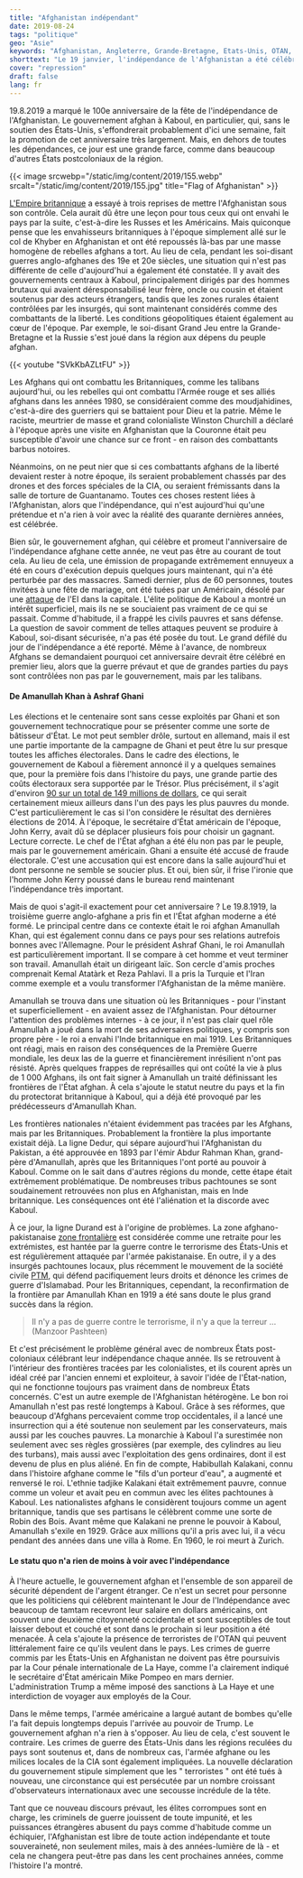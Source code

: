 ```yaml
---
title: "Afghanistan indépendant"
date: 2019-08-24
tags: "politique"
geo: "Asie"
keywords: "Afghanistan, Angleterre, Grande-Bretagne, Etats-Unis, OTAN, Indépendance, Jour de l'Indépendance, Crimes de guerre, Crimes de guerre, Terreur, Histoire, Histoire de l'Afghanistan"
shorttext: "Le 19 janvier, l'indépendance de l'Afghanistan a été célébrée. Le gouvernement célèbre et les gens rient / pleurent à elle."
cover: "repression"
draft: false
lang: fr
---
```


19.8.2019 a marqué le 100e anniversaire de la fête de l'indépendance de l'Afghanistan. Le gouvernement afghan à Kaboul, en particulier, qui, sans le soutien des États-Unis, s'effondrerait probablement d'ici une semaine, fait la promotion de cet anniversaire très largement. Mais, en dehors de toutes les dépendances, ce jour est une grande farce, comme dans beaucoup d'autres États postcoloniaux de la région.

{{< image srcwebp="/static/img/content/2019/155.webp" srcalt="/static/img/content/2019/155.jpg" title="Flag of Afghanistan" >}}

[L'Empire britannique](https://www.globalresearch.ca/afghanistan-the-legacy-of-the-british-empire-a-brief-history/5327994 "Afghanistan: The Legacy of the British Empire. A Brief History") a essayé à trois reprises de mettre l'Afghanistan sous son contrôle. Cela aurait dû être une leçon pour tous ceux qui ont envahi le pays par la suite, c'est-à-dire les Russes et les Américains. Mais quiconque pense que les envahisseurs britanniques à l'époque simplement allé sur le col de Khyber en Afghanistan et ont été repoussés là-bas par une masse homogène de rebelles afghans a tort. Au lieu de cela, pendant les soi-disant guerres anglo-afghanes des 19e et 20e siècles, une situation qui n'est pas différente de celle d'aujourd'hui a également été constatée. Il y avait des gouvernements centraux à Kaboul, principalement dirigés par des hommes brutaux qui avaient déresponsabilisé leur frère, oncle ou cousin et étaient soutenus par des acteurs étrangers, tandis que les zones rurales étaient contrôlées par les insurgés, qui sont maintenant considérés comme des combattants de la liberté. Les conditions géopolitiques étaient également au cœur de l'époque. Par exemple, le soi-disant Grand Jeu entre la Grande-Bretagne et la Russie s'est joué dans la région aux dépens du peuple afghan.

{{< youtube "SVkKbAZLtFU" >}}

Les Afghans qui ont combattu les Britanniques, comme les talibans aujourd'hui, ou les rebelles qui ont combattu l'Armée rouge et ses alliés afghans dans les années 1980, se considéraient comme des moudjahidines, c'est-à-dire des guerriers qui se battaient pour Dieu et la patrie. Même le raciste, meurtrier de masse et grand colonialiste Winston Churchill a déclaré à l'époque après une visite en Afghanistan que la Couronne était peu susceptible d'avoir une chance sur ce front - en raison des combattants barbus notoires. 

Néanmoins, on ne peut nier que si ces combattants afghans de la liberté devaient rester à notre époque, ils seraient probablement chassés par des drones et des forces spéciales de la CIA, ou seraient frémissants dans la salle de torture de Guantanamo. Toutes ces choses restent liées à l'Afghanistan, alors que l'indépendance, qui n'est aujourd'hui qu'une prétendue et n'a rien à voir avec la réalité des quarante dernières années, est célébrée.

Bien sûr, le gouvernement afghan, qui célèbre et promeut l'anniversaire de l'indépendance afghane cette année, ne veut pas être au courant de tout cela. Au lieu de cela, une émission de propagande extrêmement ennuyeux a été en cours d'exécution depuis quelques jours maintenant, qui n'a été perturbée par des massacres. Samedi dernier, plus de 60 personnes, toutes invitées à une fête de mariage, ont été tuées par un Américain, désolé par une [attaque](https://www.bbc.com/news/world-asia-49383803 "Afghanistan: Bomb kills 63 at wedding in Kabul") de l'EI dans la capitale. L'élite politique de Kaboul a montré un intérêt superficiel, mais ils ne se souciaient pas vraiment de ce qui se passait. Comme d'habitude, il a frappé les civils pauvres et sans défense. La question de savoir comment de telles attaques peuvent se produire à Kaboul, soi-disant sécurisée, n'a pas été posée du tout. Le grand défilé du jour de l'indépendance a été reporté. Même à l'avance, de nombreux Afghans se demandaient pourquoi cet anniversaire devrait être célébré en premier lieu, alors que la guerre prévaut et que de grandes parties du pays sont contrôlées non pas par le gouvernement, mais par les talibans.

#### De Amanullah Khan à Ashraf Ghani

Les élections et le centenaire sont sans cesse exploités par Ghani et son gouvernement technocratique pour se présenter comme une sorte de bâtisseur d'État. Le mot peut sembler drôle, surtout en allemand, mais il est une partie importante de la campagne de Ghani et peut être lu sur presque toutes les affiches électorales. Dans le cadre des élections, le gouvernement de Kaboul a fièrement annoncé il y a quelques semaines que, pour la première fois dans l'histoire du pays, une grande partie des coûts électoraux sera supportée par le Trésor. Plus précisément, il s'agit d'environ [90 sur un total de 149 millions de dollars](http://www.iec.org.af/en/media-gallery/press-releases/661-budget-approval-20190714-en "Press Release On Budget Approval For Presidential Election"), ce qui serait certainement mieux ailleurs dans l'un des pays les plus pauvres du monde. C'est particulièrement le cas si l'on considère le résultat des dernières élections de 2014. À l'époque, le secrétaire d'État américain de l'époque, John Kerry, avait dû se déplacer plusieurs fois pour choisir un gagnant. Lecture correcte. Le chef de l'État afghan a été élu non pas par le peuple, mais par le gouvernement américain. Ghani a ensuite été accusé de fraude électorale. C'est une accusation qui est encore dans la salle aujourd'hui et dont personne ne semble se soucier plus. Et oui, bien sûr, il frise l'ironie que l'homme John Kerry poussé dans le bureau rend maintenant l'indépendance très important.

Mais de quoi s'agit-il exactement pour cet anniversaire ? Le 19.8.1919, la troisième guerre anglo-afghane a pris fin et l'État afghan moderne a été formé. Le principal centre dans ce contexte était le roi afghan Amanullah Khan, qui est également connu dans ce pays pour ses relations autrefois bonnes avec l'Allemagne. Pour le président Ashraf Ghani, le roi Amanullah est particulièrement important. Il se compare à cet homme et veut terminer son travail. Amanullah était un dirigeant laïc. Son cercle d'amis proches comprenait Kemal Atatàrk et Reza Pahlavi. Il a pris la Turquie et l'Iran comme exemple et a voulu transformer l'Afghanistan de la même manière.

Amanullah se trouva dans une situation où les Britanniques - pour l'instant et superficiellement - en avaient assez de l'Afghanistan. Pour détourner l'attention des problèmes internes - à ce jour, il n'est pas clair quel rôle Amanullah a joué dans la mort de ses adversaires politiques, y compris son propre père - le roi a envahi l'Inde britannique en mai 1919. Les Britanniques ont réagi, mais en raison des conséquences de la Première Guerre mondiale, les deux las de la guerre et financièrement inrésilient n'ont pas résisté. Après quelques frappes de représailles qui ont coûté la vie à plus de 1 000 Afghans, ils ont fait signer à Amanullah un traité définissant les frontières de l'État afghan. À cela s'ajoute le statut neutre du pays et la fin du protectorat britannique à Kaboul, qui a déjà été provoqué par les prédécesseurs d'Amanullah Khan.

Les frontières nationales n'étaient évidemment pas tracées par les Afghans, mais par les Britanniques. Probablement la frontière la plus importante existait déjà. La ligne Dedur, qui sépare aujourd'hui l'Afghanistan du Pakistan, a été approuvée en 1893 par l'émir Abdur Rahman Khan, grand-père d'Amanullah, après que les Britanniques l'ont porté au pouvoir à Kaboul. Comme on le sait dans d'autres régions du monde, cette étape était extrêmement problématique. De nombreuses tribus pachtounes se sont soudainement retrouvées non plus en Afghanistan, mais en Inde britannique. Les conséquences ont été l'aliénation et la discorde avec Kaboul.

À ce jour, la ligne Durand est à l'origine de problèmes. La zone afghano-pakistanaise [zone frontalière](https://www.latimes.com/opinion/story/2019-08-16/terrorist-safe-havens-war-afghanistan "Op-Ed: Terrorist 'safe havens' are a myth — and no reason for continuing the war in Afghanistan") est considérée comme une retraite pour les extrémistes, est hantée par la guerre contre le terrorisme des États-Unis et est régulièrement attaquée par l'armée pakistanaise. En outre, il y a des insurgés pachtounes locaux, plus récemment le mouvement de la société civile [PTM](https://thediplomat.com/2018/04/what-does-the-pashtun-tahafuz-movement-want/ "What Does the Pashtun Tahafuz Movement Want?"), qui défend pacifiquement leurs droits et dénonce les crimes de guerre d'Islamabad. Pour les Britanniques, cependant, la reconfirmation de la frontière par Amanullah Khan en 1919 a été sans doute le plus grand succès dans la région.

> Il n'y a pas de guerre contre le terrorisme, il n'y a que la terreur ... (Manzoor Pashteen)

Et c'est précisément le problème général avec de nombreux États post-coloniaux célébrant leur indépendance chaque année. Ils se retrouvent à l'intérieur des frontières tracées par les colonialistes, et ils courent après un idéal créé par l'ancien ennemi et exploiteur, à savoir l'idée de l'État-nation, qui ne fonctionne toujours pas vraiment dans de nombreux États concernés. C'est un autre exemple de l'Afghanistan hétérogène. Le bon roi Amanullah n'est pas resté longtemps à Kaboul. Grâce à ses réformes, que beaucoup d'Afghans percevaient comme trop occidentales, il a lancé une insurrection qui a été soutenue non seulement par les conservateurs, mais aussi par les couches pauvres. La monarchie à Kaboul l'a surestimée non seulement avec ses règles grossières (par exemple, des cylindres au lieu des turbans), mais aussi avec l'exploitation des gens ordinaires, dont il est devenu de plus en plus aliéné. En fin de compte, Habibullah Kalakani, connu dans l'histoire afghane comme le "fils d'un porteur d'eau", a augmenté et renversé le roi. L'ethnie tadjike Kalakani était extrêmement pauvre, connue comme un voleur et avait peu en commun avec les élites pachtounes à Kaboul. Les nationalistes afghans le considèrent toujours comme un agent britannique, tandis que ses partisans le célèbrent comme une sorte de Robin des Bois. Avant même que Kalakani ne prenne le pouvoir à Kaboul, Amanullah s'exile en 1929. Grâce aux millions qu'il a pris avec lui, il a vécu pendant des années dans une villa à Rome. En 1960, le roi meurt à Zurich.

#### Le statu quo n'a rien de moins à voir avec l'indépendance

À l'heure actuelle, le gouvernement afghan et l'ensemble de son appareil de sécurité dépendent de l'argent étranger. Ce n'est un secret pour personne que les politiciens qui célèbrent maintenant le Jour de l'Indépendance avec beaucoup de tamtam recevront leur salaire en dollars américains, ont souvent une deuxième citoyenneté occidentale et sont susceptibles de tout laisser debout et couché et sont dans le prochain si leur position a été menacée. À cela s'ajoute la présence de terroristes de l'OTAN qui peuvent littéralement faire ce qu'ils veulent dans le pays. Les crimes de guerre commis par les États-Unis en Afghanistan ne doivent pas être poursuivis par la Cour pénale internationale de La Haye, comme l'a clairement indiqué le secrétaire d'État américain Mike Pompeo en mars dernier. L'administration Trump a même imposé des sanctions à La Haye et une interdiction de voyager aux employés de la Cour.

Dans le même temps, l'armée américaine a largué autant de bombes qu'elle l'a fait depuis longtemps depuis l'arrivée au pouvoir de Trump. Le gouvernement afghan n'a rien à s'opposer. Au lieu de cela, c'est souvent le contraire. Les crimes de guerre des États-Unis dans les régions reculées du pays sont soutenus et, dans de nombreux cas, l'armée afghane ou les milices locales de la CIA sont également impliquées. La nouvelle déclaration du gouvernement stipule simplement que les " terroristes " ont été tués à nouveau, une circonstance qui est persécutée par un nombre croissant d'observateurs internationaux avec une secousse incrédule de la tête.

Tant que ce nouveau discours prévaut, les élites corrompues sont en charge, les criminels de guerre jouissent de toute impunité, et les puissances étrangères abusent du pays comme d'habitude comme un échiquier, l'Afghanistan est libre de toute action indépendante et toute souveraineté, non seulement miles, mais à des années-lumière de là - et cela ne changera peut-être pas dans les cent prochaines années, comme l'histoire l'a montré.
